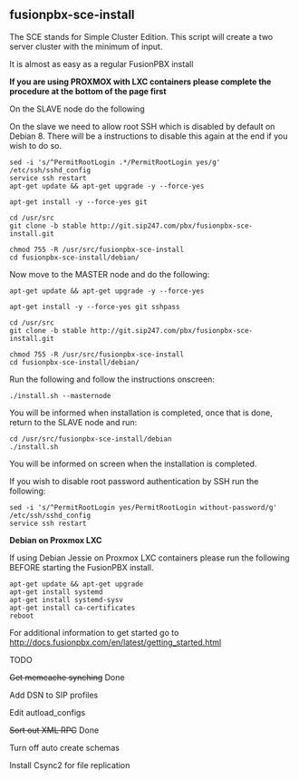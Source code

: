 fusionpbx-sce-install
--------------------------------------
The SCE stands for Simple Cluster Edition. This script will create a two server cluster with the minimum of input.

It is almost as easy as a regular FusionPBX install



**If you are using PROXMOX with LXC containers please complete the procedure at the bottom of the page first**



On the SLAVE node do the following

On the slave we need to allow root SSH which is disabled by default on Debian 8. There will be a instructions to disable this again at the end if you wish to do so.

```
sed -i 's/^PermitRootLogin .*/PermitRootLogin yes/g' /etc/ssh/sshd_config
service ssh restart
apt-get update && apt-get upgrade -y --force-yes

apt-get install -y --force-yes git

cd /usr/src
git clone -b stable http://git.sip247.com/pbx/fusionpbx-sce-install.git

chmod 755 -R /usr/src/fusionpbx-sce-install
cd fusionpbx-sce-install/debian/
```
Now move to the MASTER node and do the following:

```
apt-get update && apt-get upgrade -y --force-yes

apt-get install -y --force-yes git sshpass

cd /usr/src
git clone -b stable http://git.sip247.com/pbx/fusionpbx-sce-install.git

chmod 755 -R /usr/src/fusionpbx-sce-install
cd fusionpbx-sce-install/debian/
```

Run the following and follow the instructions onscreen:
```
./install.sh --masternode
```

You will be informed when installation is completed, once that is done, return to the SLAVE node and run:

```
cd /usr/src/fusionpbx-sce-install/debian
./install.sh
```

You will be informed on screen when the installation is completed.

If you wish to disable root password authentication by SSH run the following:
```
sed -i 's/^PermitRootLogin yes/PermitRootLogin without-password/g' /etc/ssh/sshd_config
service ssh restart
```

**Debian on Proxmox LXC**

If using Debian Jessie on Proxmox LXC containers please run the following BEFORE starting the FusionPBX install. 


```
apt-get update && apt-get upgrade
apt-get install systemd
apt-get install systemd-sysv
apt-get install ca-certificates
reboot
```

For additional information to get started go to http://docs.fusionpbx.com/en/latest/getting_started.html 

TODO

~~Get memcache synching~~ Done

Add DSN to SIP profiles

Edit autload_configs

~~Sort out XML RPC~~ Done

Turn off auto create schemas

Install Csync2 for file replication



